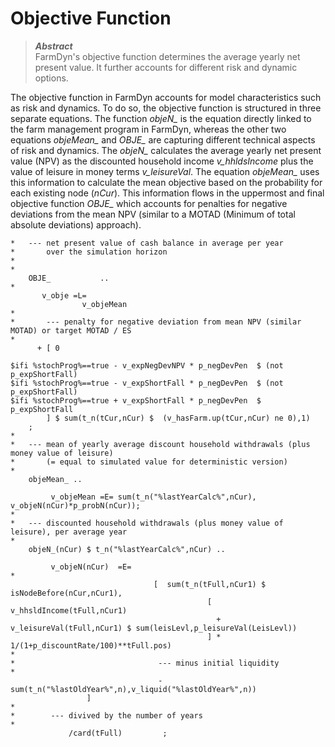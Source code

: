# Objective Function

> **_Abstract_**  
  FarmDyn's objective function determines the average yearly net present value. It further accounts for different risk and dynamic options. 

The objective function in FarmDyn accounts for model characteristics such as risk and dynamics. To do so, the objective function is structured in three separate equations. The function <i>objeN_</i> is the equation directly linked to the farm management program in FarmDyn, whereas the other two equations <i>objeMean_</i> and <i>OBJE_</i> are capturing different technical aspects of risk and dynamics. The <i>objeN_</i> calculates the average yearly net present value (NPV) as the discounted household income <i>v_hhldsIncome</i> plus the value of leisure in money terms <i>v_leisureVal</i>. The equation <i>objeMean_</i> uses this information to calculate the mean objective based on the probability for each existing node (<i>nCur</i>). This information flows in the uppermost and final objective function <i>OBJE_</i> which accounts for penalties for negative deviations from the mean NPV (similar to a MOTAD (Minimum of total absolute deviations) approach).


[embedmd]:# (N:/em/work1/Pahmeyer/FarmDyn/FarmDynDoku/FarmDyn_Docu/gams/model/templ.gms GAMS /\*   --- net present value of cash/ /card\(tFull\)         ;/)
```GAMS
*   --- net present value of cash balance in average per year
*       over the simulation horizon
*
*
    OBJE_           ..
*
       v_obje =L=
                v_objeMean
*
*       --- penalty for negative deviation from mean NPV (similar MOTAD) or target MOTAD / ES
*
      + [ 0

$ifi %stochProg%==true - v_expNegDevNPV * p_negDevPen  $ (not p_expShortFall)
$ifi %stochProg%==true - v_expShortFall * p_negDevPen  $ (not p_expShortFall)
$ifi %stochProg%==true + v_expShortFall * p_negDevPen  $ p_expShortFall
        ] $ sum(t_n(tCur,nCur) $  (v_hasFarm.up(tCur,nCur) ne 0),1)
    ;
*
*   --- mean of yearly average discount household withdrawals (plus money value of leisure)
*       (= equal to simulated value for deterministic version)
*
    objeMean_ ..

         v_objeMean =E= sum(t_n("%lastYearCalc%",nCur), v_objeN(nCur)*p_probN(nCur));
*
*   --- discounted household withdrawals (plus money value of leisure), per average year
*
    objeN_(nCur) $ t_n("%lastYearCalc%",nCur) ..

         v_objeN(nCur)  =E=
*
                                [  sum(t_n(tFull,nCur1) $ isNodeBefore(nCur,nCur1),
                                            [    v_hhsldIncome(tFull,nCur1)
                                              +  v_leisureVal(tFull,nCur1) $ sum(leisLevl,p_leisureVal(LeisLevl))
                                            ] * 1/(1+p_discountRate/100)**tFull.pos)
*
*                                --- minus initial liquidity
*
                                 - sum(t_n("%lastOldYear%",n),v_liquid("%lastOldYear%",n))
                 ]
*
*        --- divived by the number of years
*
             /card(tFull)         ;
```
